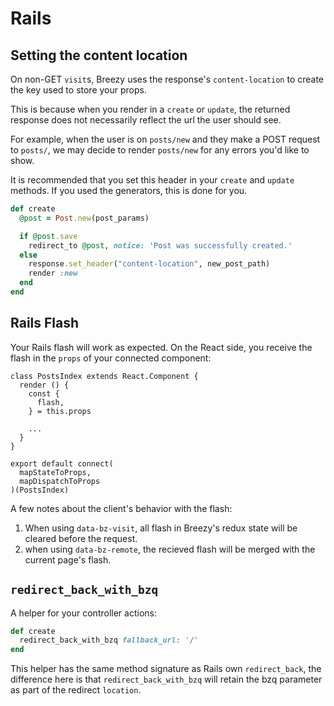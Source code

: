 # Rails

## Setting the content location

On non-GET `visit`s, Breezy uses the response's `content-location` to create
the key used to store your props.

This is because when you render in a `create` or `update`, the returned
response does not necessarily reflect the url the user should see.

For example, when the user is on `posts/new` and they make a POST request to
`posts/`, we may decide to render `posts/new` for any errors you'd like to
show.

It is recommended that you set this header in your `create` and `update`
methods. If you used the generators, this is done for you.

```ruby
def create
  @post = Post.new(post_params)

  if @post.save
    redirect_to @post, notice: 'Post was successfully created.'
  else
    response.set_header("content-location", new_post_path)
    render :new
  end
end
```

## Rails Flash
Your Rails flash will work as expected. On the React side, you receive the
flash in the `props` of your connected component:

```
class PostsIndex extends React.Component {
  render () {
    const {
      flash,
    } = this.props

    ...
  }
}

export default connect(
  mapStateToProps,
  mapDispatchToProps
)(PostsIndex)

```

A few notes about the client's behavior with the flash:
1. When using `data-bz-visit`, all flash in Breezy's redux state will be cleared before the request.
2. when using `data-bz-remote`, the recieved flash will be merged with the current page's flash.


## `redirect_back_with_bzq`
A helper for your controller actions:

```ruby
def create
  redirect_back_with_bzq fallback_url: '/'
end
```

This helper has the same method signature as Rails own `redirect_back`, the
difference here is that `redirect_back_with_bzq` will retain the bzq parameter
as part of the redirect `location`.
